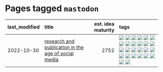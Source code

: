 # Pages tagged `mastodon`

|last_modified|title|est. idea maturity|tags
|:---|:---|---:|:---|
|2022-10-30|[research and publication in the age of social media](../research-and-social.md)|2752|[![](https://img.shields.io/badge/tag-arxiv-161a53)](../tags/arxiv.md) [![](https://img.shields.io/badge/tag-citation-b3194)](../tags/citation.md) [![](https://img.shields.io/badge/tag-corrections-34720)](../tags/corrections.md) [![](https://img.shields.io/badge/tag-credit-db71cb)](../tags/credit.md) [![](https://img.shields.io/badge/tag-curation-71e862)](../tags/curation.md) [![](https://img.shields.io/badge/tag-discoverability-ad342b)](../tags/discoverability.md) [![](https://img.shields.io/badge/tag-discussion-3f3dc3)](../tags/discussion.md) [![](https://img.shields.io/badge/tag-feed-a3a5e9)](../tags/feed.md) [![](https://img.shields.io/badge/tag-git-a682e)](../tags/git.md) [![](https://img.shields.io/badge/tag-github-1661bc)](../tags/github.md) [![](https://img.shields.io/badge/tag-historyofscience-296bb1)](../tags/historyofscience.md) [![](https://img.shields.io/badge/tag-mastodon-606780)](../tags/mastodon.md) [![](https://img.shields.io/badge/tag-openreview-9a9fc4)](../tags/openreview.md) [![](https://img.shields.io/badge/tag-paperswithcode-82f6b0)](../tags/paperswithcode.md) [![](https://img.shields.io/badge/tag-platform-7a169c)](../tags/platform.md) [![](https://img.shields.io/badge/tag-publication-1043a5)](../tags/publication.md) [![](https://img.shields.io/badge/tag-reproducibility-254eb)](../tags/reproducibility.md) [![](https://img.shields.io/badge/tag-research-fde018)](../tags/research.md) [![](https://img.shields.io/badge/tag-retractions-d3fceb)](../tags/retractions.md) [![](https://img.shields.io/badge/tag-search-e13c2b)](../tags/search.md) [![](https://img.shields.io/badge/tag-socialmedia-297b32)](../tags/socialmedia.md) [![](https://img.shields.io/badge/tag-stackoverflow-4ed36d)](../tags/stackoverflow.md) [![](https://img.shields.io/badge/tag-subscription-e127da)](../tags/subscription.md) [![](https://img.shields.io/badge/tag-transparency-e3b2c7)](../tags/transparency.md) [![](https://img.shields.io/badge/tag-twitter-c9145c)](../tags/twitter.md) [![](https://img.shields.io/badge/tag-validation-7ffa70)](../tags/validation.md)|